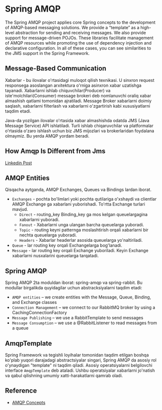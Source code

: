 # Spring AMQP

The Spring AMQP project applies core Spring concepts to the development of AMQP-based messaging solutions. We provide a 
“template” as a high-level abstraction for sending and receiving messages. We also provide support for message-driven 
POJOs. These libraries facilitate management of AMQP resources while promoting the use of dependency injection and 
declarative configuration. In all of these cases, you can see similarities to the JMS support in the Spring Framework.

## Message-Based Communication

Xabarlar - bu ilovalar o'rtasidagi muloqot qilish texnikasi. U sinxron request responsega asoslangan arxitektura o'rniga
asinxron xabar uzatishga tayanadi. Xabarlarni ishlab chiquvchilar(Producer) va iste'molchilari(Consumer) message brokeri
deb nomlanuvchi oraliq xabar almashish qatlami tomonidan ajratiladi. Message Broker xabarlarni doimiy saqlash, xabarlarni
filterlash va xabarlarni o'zgartirish kabi xususiyatlarni taqdim etadi.

Java-da yozilgan ilovalar o'rtasida xabar almashishda odatda JMS (Java Message Service) API ishlatiladi. Turli ishlab 
chiqaruvchilar va platformalar oʻrtasida oʻzaro ishlash uchun biz JMS mijozlari va brokerlaridan foydalana olmaymiz. 
Bu yerda AMQP yordam beradi.

## How Amqp Is Different from Jms

[Linkedin Post](https://www.linkedin.com/pulse/jms-vs-amqp-eran-shaham/)

## AMQP Entities

Qisqacha aytganda, AMQP Exchanges, Queues va Bindings lardan iborat.

- `Exchanges` - pochta bo'limlari yoki pochta qutilariga o'xshaydi va clientlar AMQP Exchange ga xabarlani yuborishadi.
  To'rtta Exchange turlari mavjud.
  - `Direct` - routing_key Binding_key ga mos kelgan queuelargagina xabarlarni yuboradi.
  - `Fanout` - Xabarlarni unga ulangan barcha queuelarga yuboradi.
  - `Topic` - routing keyni patternga moslashtirish orqali xabarlarni bir nechta queuelarga yuboradi.
  - `Headers` - Xabarlar headerlar asosida queuelarga yo'naltiriladi.
- `Queue` - lar routing key orqali Exchangelarga bog'lanadi.
- `Message` - lar routing key orqali Exchange yuboriladi. Keyin Exchange xabarlarni nusxalarini queuelarga tarqatadi.

## Spring AMQP

Spring AMQP 2ta moduldan iborat: spring-amqp va spring-rabbit. Bu modullar birgalikda quyidagilar uchun abstracksiyalarni
taqdim etadi:

- `AMQP entities` – we create entities with the Message, Queue, Binding, and Exchange classes
- `Connection Management` – we connect to our RabbitMQ broker by using a CachingConnectionFactory
- `Message Publishing` – we use a RabbitTemplate to send messages
- `Message Consumption` – we use a @RabbitListener to read messages from a queue

## AmqpTemplate

Spring Framework va tegishli loyihalar tomonidan taqdim etilgan boshqa ko'plab yuqori darajadagi abstractsiyalar
singari, Spring AMQP da asosiy rol o'ynaydigan "template" ni taqdim qiladi. Asosiy operatsiyalarni belgilovchi interface
`AmqpTemplate` deb ataladi. Ushbu operatsiyalar xabarlarni jo'natish va qabul qilishning umumiy xatti-harakatlarni qamrab
oladi.

## Reference

- [AMQP Concepts](https://www.rabbitmq.com/tutorials/amqp-concepts.html)